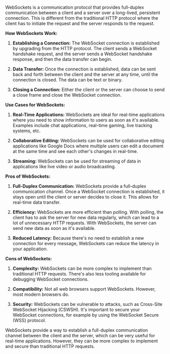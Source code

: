 WebSockets is a communication protocol that provides full-duplex communication between a client and a server over a long-lived, persistent connection. This is different from the traditional HTTP protocol where the client has to initiate the request and the server responds to the request.

**How WebSockets Work:**

1. **Establishing a Connection:** The WebSocket connection is established by upgrading from the HTTP protocol. The client sends a WebSocket handshake request, and the server sends a WebSocket handshake response, and then the data transfer can begin.

2. **Data Transfer:** Once the connection is established, data can be sent back and forth between the client and the server at any time, until the connection is closed. The data can be text or binary.

3. **Closing a Connection:** Either the client or the server can choose to send a close frame and close the WebSocket connection.

**Use Cases for WebSockets:**

1. **Real-Time Applications:** WebSockets are ideal for real-time applications where you need to show information to users as soon as it's available. Examples include chat applications, real-time gaming, live tracking systems, etc.

2. **Collaborative Editing:** WebSockets can be used for collaborative editing applications like Google Docs where multiple users can edit a document at the same time and see each other's changes in real-time.

3. **Streaming:** WebSockets can be used for streaming of data in applications like live video or audio broadcasting.

**Pros of WebSockets:**

1. **Full-Duplex Communication:** WebSockets provide a full-duplex communication channel. Once a WebSocket connection is established, it stays open until the client or server decides to close it. This allows for real-time data transfer.

2. **Efficiency:** WebSockets are more efficient than polling. With polling, the client has to ask the server for new data regularly, which can lead to a lot of unnecessary HTTP requests. With WebSockets, the server can send new data as soon as it's available.

3. **Reduced Latency:** Because there's no need to establish a new connection for every message, WebSockets can reduce the latency in your application.

**Cons of WebSockets:**

1. **Complexity:** WebSockets can be more complex to implement than traditional HTTP requests. There's also less tooling available for debugging WebSocket connections.

2. **Compatibility:** Not all web browsers support WebSockets. However, most modern browsers do.

3. **Security:** WebSockets can be vulnerable to attacks, such as Cross-Site WebSocket Hijacking (CSWSH). It's important to secure your WebSocket connections, for example by using the WebSocket Secure (WSS) protocol.

WebSockets provide a way to establish a full-duplex communication channel between the client and the server, which can be very useful for real-time applications. However, they can be more complex to implement and secure than traditional HTTP requests.